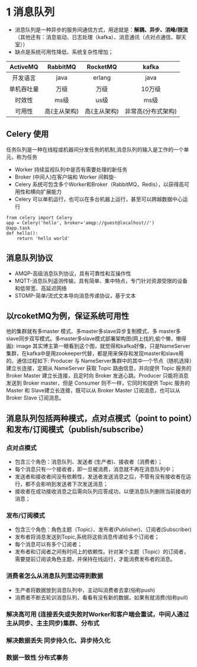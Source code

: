 # 1 消息队列
- 消息队列是一种异步的服务间通信方式，用途就是：**解耦、异步、消峰/限流**（其他还有：消息驱动、日志处理（kafka）、消息通讯（点对点通信、聊天室））
- 缺点是系统可用性降低、系统复杂性增加；

ActiveMQ | RabbitMQ |  RocketMQ | kafka
:-:| :-: | :-: | :-: 
开发语言	| java |	erlang |	java |	scala
单机吞吐量	| 万级 |	万级 |	10万级	| 10万级
时效性	 | ms级	| us级 | 	ms级  |	ms级以内
可用性	| 高(主从架构)	| 高(主从架构)	| 非常高(分布式架构)	| 非常高(分布式架构)

## Celery 使用
任务队列是一种在线程或机器间分发任务的机制,消息队列的输入是工作的一个单元，称为任务
- Worker 持续监视队列中是否有需要处理的新任务
- Broker (中间人)在客户端和 Worker 间斡旋-
- Celery 系统可包含多个Worker和Broker（RabbitMQ，Redis），以获得高可用性和横向扩展能力
- Celery 可以单机运行，也可以在多台机器上运行，甚至可以跨越数据中心运行
```
from celery import Celery
app = Celery('hello', broker='amqp://guest@localhost//')
@app.task
def hello():
    return 'hello world'
```

## 消息队列协议
- AMQP-高级消息队列协议，具有可靠性和互操作性
- MQTT-消息队列遥测传输，具有简单、集中特点，专门针对资源受限的设备和低带宽、高延迟网络
- STOMP-简单/流式文本导向消息传递协议，基于文本

## 以rcoketMQ为例，保证系统可用性
他的集群就有多master 模式、多master多slave异步复制模式、多 master多slave同步双写模式。多master多slave模式部署架构图(网上找的,偷个懒，懒得画):
image
其实博主第一眼看到这个图，就觉得和kafka好像，只是NameServer集群，在kafka中是用zookeeper代替，都是用来保存和发现master和slave用的。通信过程如下:
Producer 与 NameServer集群中的其中一个节点（随机选择）建立长连接，定期从 NameServer 获取 Topic 路由信息，并向提供 Topic 服务的 Broker Master 建立长连接，且定时向 Broker 发送心跳。Producer 只能将消息发送到 Broker master，但是 Consumer 则不一样，它同时和提供 Topic 服务的 Master 和 Slave建立长连接，既可以从 Broker Master 订阅消息，也可以从 Broker Slave 订阅消息。

## 消息队列包括两种模式，点对点模式（point to point）和发布/订阅模式（publish/subscribe）
### 点对点模式
- 包含三个角色：消息队列、发送者 (生产者)、接收者（消费者）；
- 每个消息只有一个接收者，即一旦被消费，消息就不再在消息队列中；
- 发送者和接收者间没有依赖性，发送者发送消息之后，不管有没有接收者在运行，都不会影响到发送者下次发送消息；
- 接收者在成功接收消息之后需向队列应答成功，以便消息队列删除当前接收的消息；
### 发布/订阅模式
- 包含三个角色：角色主题（Topic）、发布者(Publisher)、订阅者(Subscriber)
- 发布者将消息发送到Topic,系统将这些消息传递给多个订阅者；
- 每个消息可以有多个订阅者；
- 发布者和订阅者之间有时间上的依赖性。针对某个主题（Topic）的订阅者，需要提前订阅该角色主题，并保持在线运行，才能消费发布者的消息。

### 消费者怎么从消息队列里边得到数据
- 生产者将数据放到消息队列中，主动叫消费者去拿(俗称push)
- 消费者不断去轮训消息队列，看看有没有新的数据，如果有就消费(俗称pull)

### 解决高可用 (连接丢失或失败时Worker和客户端会重试，中间人通过主从同步、主主同步)集群、分布式
### 解决数据丢失 同步持久化、异步持久化
### 数据一致性 分布式事务